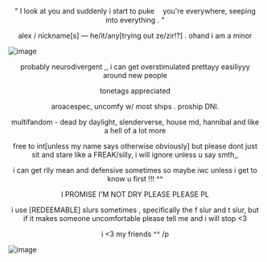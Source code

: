 <p align="center">" I look at you and suddenly i start to puke
ㅤyou're everywhere, seeping into everything . "</p align="center">
<p align="center">alex / nickname[s]  —  he/it/any[trying out ze/zir!?] . ohand i am a minor </p align="center">



![image](https://files.catbox.moe/1aja3r.jpg)


<p align="center">probably neurodivergent ,, i can get overstimulated prettayy easiliyyy around new people</p align="center">

<p align="center">tonetags appreciated</p align="center">
<p align="center">aroacespec, uncomfy w/ most ships . proship DNI. </p align="center">
<p align="center">multifandom - dead by daylight, slenderverse, house md, hannibal and like a hell of a lot more</p align="center">
<p align="center">free to int[unless my name says otherwise obviously] but please dont just sit and stare like a FREAK/silly, i will ignore unless u say smth,,</p align="center">
<p align="center">i can get rlly mean and defensive sometimes so maybe iwc unless i get to know u first !!! ^^</p align="center">
<p align="center">I PROMISE I'M NOT DRY PLEASE PLEASE PL</p align="center">

<p align="center">i use [REDEEMABLE] slurs sometimes , specifically the f slur and t slur, but if it makes someone uncomfortable please tell me and i will stop <3</p align="center">

  
<p align="center"> i <3 my friends ^^ /p</p align="center">

![image](https://files.catbox.moe/4vgjic.png)
